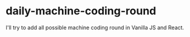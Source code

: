 # daily-machine-coding-round
I'll try to add all possible machine coding round in Vanilla JS and React.
